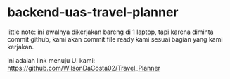 # backend-uas-travel-planner

little note: ini awalnya dikerjakan bareng di 1 laptop, tapi karena diminta commit github, kami akan commit file ready kami sesuai bagian yang kami kerjakan.

ini adalah link menuju UI kami:
https://github.com/WilsonDaCosta02/Travel_Planner
